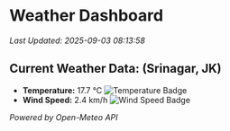 
# Weather Dashboard

_Last Updated: 2025-09-03 08:13:58_

## Current Weather Data: (Srinagar, JK)
- **Temperature:** 17.7 °C ![Temperature Badge](https://img.shields.io/badge/Temperature-Low%20Temp-blue)
- **Wind Speed:** 2.4 km/h ![Wind Speed Badge](https://img.shields.io/badge/Wind%20Speed-Light%20Wind-blue)

*Powered by Open-Meteo API*
